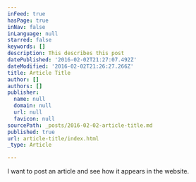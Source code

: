 ```yaml
---
inFeed: true
hasPage: true
inNav: false
inLanguage: null
starred: false
keywords: []
description: This describes this post
datePublished: '2016-02-02T21:27:07.492Z'
dateModified: '2016-02-02T21:26:27.266Z'
title: Article Title
author: []
authors: []
publisher:
  name: null
  domain: null
  url: null
  favicon: null
sourcePath: _posts/2016-02-02-article-title.md
published: true
url: article-title/index.html
_type: Article

---
```

I want to post an article and see how it appears in the website.